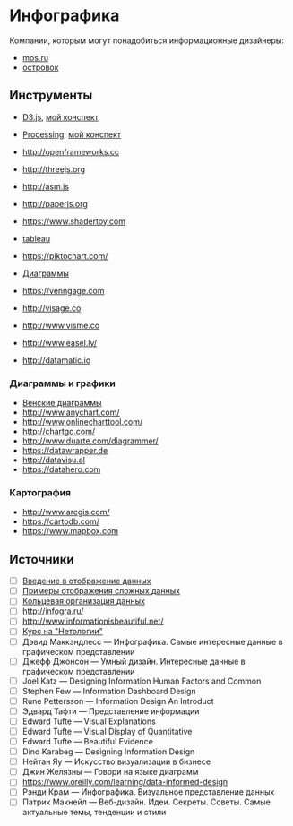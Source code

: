 # Инфографика

Компании, которым могут понадобиться информационные дизайнеры:
- [mos.ru](https://www.mos.ru)
- [островок](https://ostrovok.ru)


## Инструменты
- [D3.js](https://d3js.org/), [мой конспект](https://github.com/noggatur/abstracts/blob/master/%D0%9A%D0%BE%D0%B4/Web/JavaScript/D3.js)
- [Processing](https://processing.org/), [мой конспект](https://github.com/noggatur/abstracts/blob/master/%D0%9A%D0%BE%D0%B4/Processing.pde)
- http://openframeworks.cc
- http://threejs.org
- http://asm.js
- http://paperjs.org
- https://www.shadertoy.com

- [tableau](http://www.tableau.com)
- https://piktochart.com/
- [Диаграммы](https://cacoo.com/)
- https://venngage.com
- http://visage.co
- http://www.visme.co
- http://www.easel.ly/
- http://datamatic.io

### Диаграммы и графики
- [Венские диаграммы](http://www.isomatic.de/#home)
- http://www.anychart.com/
- http://www.onlinecharttool.com/
- http://chartgo.com/
- http://www.duarte.com/diagrammer/
- https://datawrapper.de
- http://datavisu.al
- https://datahero.com

### Картография
- http://www.arcgis.com/
- https://cartodb.com/
- https://www.mapbox.com


## Источники
- [ ] [Введение в отображение данных](https://infoactive.co/data-design)
- [ ] [Примеры отображения сложных данных](http://www.visualcomplexity.com/vc/)
- [ ] [Кольцевая организация данных](http://circos.ca/)
- [ ] http://infogra.ru/
- [ ] http://www.informationisbeautiful.net/
- [ ] [Курс на "Нетологии"](http://netology.ru/programs/infografica?utm_source=infopartners&utm_medium=1220&utm_campaign=uxclub3000&stop=1)
- [ ] Дэвид Маккэндлесс — Инфографика. Самые интересные данные в графическом представлении
- [ ] Джефф Джонсон — Умный дизайн. Интересные данные в графическом представлении
- [ ] Joel Katz — Designing Information Human Factors and Common
- [ ] Stephen Few — Information Dashboard Design
- [ ] Rune Pettersson — Information Design An Introduct
- [ ] Эдвард Тафти — Представление информации
- [ ] Edward Tufte — Visual Explanations
- [ ] Edward Tufte — Visual Display of Quantitative
- [ ] Edward Tufte — Beautiful Evidence
- [ ] Dino Karabeg — Designing Information Design
- [ ] Нейтан Яу — Искусство визуализации в бизнесе
- [ ] Джин Желязны — Говори на языке диаграмм
- [ ] https://www.oreilly.com/learning/data-informed-design
- [ ] Рэнди Крам — Инфографика. Визуальное представление данных
- [ ] Патрик Макнейл — Веб-дизайн. Идеи. Секреты. Советы. Самые актуальные темы, тенденции и стили
